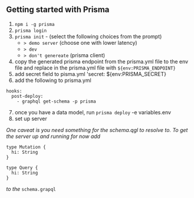 ## Getting started with Prisma
1. `npm i -g prisma`
2. `prisma login`
3. `prisma init` - (select the following choices from the prompt)
   - `> demo server` (choose one with lower latency)
   - `> dev`
   - `> don't genereate` (prisma client)
4. copy the generated prisma endpoint from the prisma.yml file to the env file and replace in the prisma.yml file with `${env:PRISMA_ENDPOINT}`
5. add secret field to pisma.yml 'secret: ${env:PRISMA_SECRET}
6. add the following to prisma.yml
```
hooks:
  post-deploy:
    - graphql get-schema -p prisma
```
7. once you have a data model, run `prisma deploy` -e variables.env
8. set up server

_One caveat is you need something for the schema.qgl to resolve to. To get the server up and running for now add_
```
type Mutation {
  hi: String
}

type Query {
  hi: String
}
```
_to the_ `schema.grapql`
